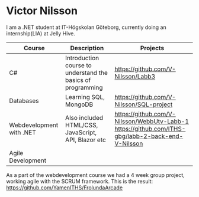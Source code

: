 # Victor Nilsson

I am a .NET student at IT-Högskolan Göteborg, currently doing an internship(LIA) at Jelly Hive.


| Course | Description | Projects |
|--------|-------------|----------|
|C#      |Introduction course to understand the basics of programming | https://github.com/V-Nilsson/Labb3 |
|Databases| Learning SQL, MongoDB| https://github.com/V-Nilsson/SQL-project |
|Webdevelopment with .NET| Also included HTML/CSS, JavaScript, API, Blazor etc| https://github.com/V-Nilsson/WebbUtv-Labb-1 <br> https://github.com/ITHS-gbg/labb-2-back-end-V-Nilsson|
|Agile Development|||

As a part of the webdevelopment course we had a 4 week group project, working agile with the SCRUM framework.
This is the result: https://github.com/YamenITHS/FrolundaArcade
